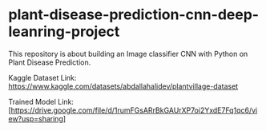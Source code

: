 # plant-disease-prediction-cnn-deep-leanring-project
This repository is about building an Image classifier CNN with Python on Plant Disease Prediction.

Kaggle Dataset Link: https://www.kaggle.com/datasets/abdallahalidev/plantvillage-dataset

Trained Model Link: [https://drive.google.com/file/d/1rumFGsARrBkGAUrXP7oi2YxdE7Fq1qc6/view?usp=sharing]
